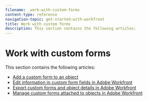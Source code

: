 ```yaml
---
filename: _work-with-custom-forms
content-type: reference
navigation-topic: get-started-with-workfront
title: Work with custom forms
description: This section contains the following articles:
---
```


# Work with custom forms

This section contains the following articles:

* [Add a custom form to an object](../../workfront-basics/work-with-custom-forms/add-a-custom-form-to-an-object.md) 
* [Edit information in custom form fields in Adobe Workfront](../../workfront-basics/work-with-custom-forms/edit-custom-forms.md) 
* [Export custom forms and object details in Adobe Workfront](../../workfront-basics/work-with-custom-forms/export-custom-forms-details.md) 
* [Manage custom forms attached to objects in Adobe Workfront](../../workfront-basics/work-with-custom-forms/manage-custom-forms-attached-to-objects.md)

